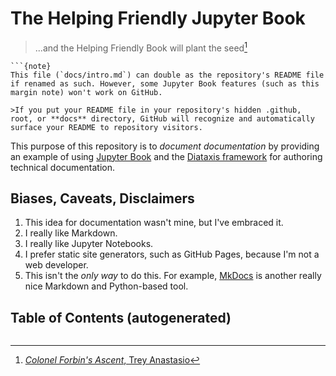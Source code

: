 # The Helping Friendly Jupyter Book

>...and the Helping Friendly Book will plant the seed[^1]

```{margin}
```{note}
This file (`docs/intro.md`) can double as the repository's README file if renamed as such. However, some Jupyter Book features (such as this margin note) won't work on GitHub.

>If you put your README file in your repository's hidden .github, root, or **docs** directory, GitHub will recognize and automatically surface your README to repository visitors.
```

This purpose of this repository is to *document documentation* by providing an example of using [Jupyter Book](https://jupyterbook.org/) and the [Diataxis framework](https://diataxis.fr/) for authoring technical documentation.

## Biases, Caveats, Disclaimers

1. This idea for documentation wasn't mine, but I've embraced it.
2. I really like Markdown.
3. I really like Jupyter Notebooks.
4. I prefer static site generators, such as GitHub Pages, because I'm not a web developer.
5. This isn't the *only way* to do this. For example, [MkDocs](https://www.mkdocs.org/) is another really nice Markdown and Python-based tool.

## Table of Contents (autogenerated)

```{tableofcontents}
```

[^1]: [*Colonel Forbin's Ascent*, Trey Anastasio](https://en.wikipedia.org/wiki/The_Man_Who_Stepped_into_Yesterday)
